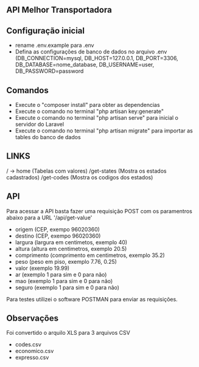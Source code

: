 ## API Melhor Transportadora

## Configuração inicial
- rename .env.example para .env
- Defina as configurações de banco de dados no arquivo .env (DB_CONNECTION=mysql, DB_HOST=127.0.0.1, DB_PORT=3306, DB_DATABASE=nome_database, DB_USERNAME=user, DB_PASSWORD=password

## Comandos

- Execute o "composer install" para obter as dependencias
- Execute o comando no terminal "php artisan key:generate"
- Execute o comando no terminal "php artisan serve" para inicial o servidor do Laravel
- Execute o comando no terminal "php artisan migrate" para importar as tables do banco de dados

## LINKS
/ -> home (Tabelas com valores)
/get-states (Mostra os estados cadastrados)
/get-codes (Mostra os codigos dos estados)

## API
Para acessar a API basta fazer uma requisição POST com os paramentros abaixo para a URL '/api/get-value'
- origem  (CEP, exempo 96020360)
- destino (CEP, exempo 96020360)
- largura (largura em centimetos, exemplo 40)
- altura (altura em centimetros, exemplo 20.5)
- comprimento (comprimento em centimetros, exemplo 35.2)
- peso (peso em piso, exemplo 7.76, 0.25)
- valor (exemplo 19.99)
- ar (exemplo 1 para sim e 0 para não)
- mao (exemplo 1 para sim e 0 para não)
- seguro (exemplo 1 para sim e 0 para não)

Para testes utilizei o software POSTMAN para enviar as requisições.

## Observações
Foi convertido o arquilo XLS para 3 arquivos CSV 
- codes.csv
- economico.csv
- expresso.csv
